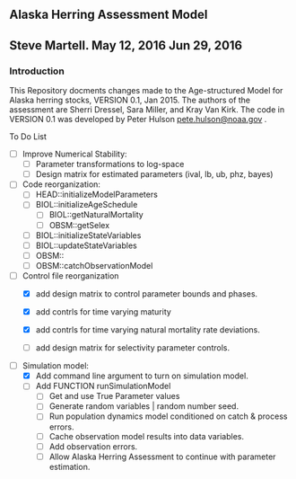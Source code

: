 ## Alaska Herring Assessment Model
Steve Martell.
May 12, 2016
Jun 29, 2016
----

### Introduction
This Repository docments changes made to the Age-structured Model for Alaska herring stocks, VERSION 0.1, Jan 2015.  The authors of the assessment are Sherri Dressel, Sara Miller, and Kray Van Kirk.  The code in VERSION 0.1 was developed by Peter Hulson <pete.hulson@noaa.gov> .

To Do List

- [ ] Improve Numerical Stability:
	- [ ] Parameter transformations to log-space
	- [ ] Design matrix for estimated parameters (ival, lb, ub, phz, bayes)

- [ ] Code reorganization:
	- [ ] HEAD::initializeModelParameters
	- [ ] BIOL::initializeAgeSchedule
		- [ ] BIOL::getNaturalMortality
		- [ ] OBSM::getSelex
	- [ ] BIOL::initializeStateVariables
	- [ ] BIOL::updateStateVariables
	- [ ] OBSM::
	- [ ] OBSM::catchObservationModel

- [ ] Control file reorganization
	- [x] add design matrix to control parameter bounds and phases. 
	- [x] add contrls for time varying maturity
	- [x] add contrls for time varying natural mortality rate deviations.
	- [ ] add design matrix for selectivity parameter controls.


- [ ] Simulation model:
	- [x] Add command line argument to turn on simulation model.
	- [ ] Add FUNCTION runSimulationModel
		- [ ] Get and use True Parameter values
		- [ ] Generate random variables | random number seed.
		- [ ] Run population dynamics model conditioned on catch & process errors.
		- [ ] Cache observation model results into data variables.
		- [ ] Add observation errors.
		- [ ] Allow Alaska Herring Assessment to continue with parameter estimation.